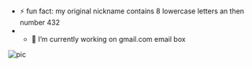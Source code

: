 - ⚡️ fun fact: my original nickname contains 8 lowercase letters an then number 432
- - 🔭 I’m currently working on gmail.com email box

![pic](https://s.gravatar.com/avatar/0f6989e3f07364b38a89b96b6c856950?s=256)
